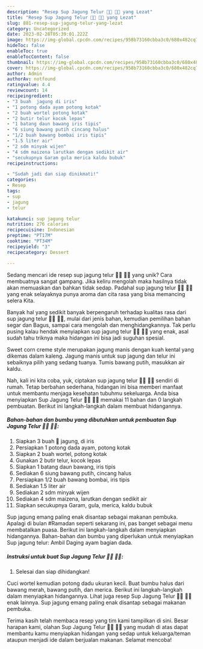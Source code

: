 ```yaml
---
description: "Resep Sup Jagung Telur 🌽🌽 🥚🥚 yang Lezat"
title: "Resep Sup Jagung Telur 🌽🌽 🥚🥚 yang Lezat"
slug: 881-resep-sup-jagung-telur-yang-lezat
category: Uncategorized
date: 2023-02-28T05:39:01.222Z
image: https://img-global.cpcdn.com/recipes/958b73160cbba3c0/680x482cq70/sup-jagung-telur-foto-resep-utama.jpg
hideToc: false
enableToc: true
enableTocContent: false
thumbnail: https://img-global.cpcdn.com/recipes/958b73160cbba3c0/680x482cq70/sup-jagung-telur-foto-resep-utama.jpg
cover: https://img-global.cpcdn.com/recipes/958b73160cbba3c0/680x482cq70/sup-jagung-telur-foto-resep-utama.jpg
author: Admin
authorAv: notfound
ratingvalue: 4.4
reviewcount: 14
recipeingredient:
- "3 buah  jagung di iris"
- "1 potong dada ayam potong kotak"
- "2 buah wortel potong kotak"
- "2 butir telur kocok lepas"
- "1 batang daun bawang iris tipis"
- "6 siung bawang putih cincang halus"
- "1/2 buah bawang bombai iris tipis"
- "1.5 liter air"
- "2 sdm minyak wijen"
- "4 sdm maizena larutkan dengan sedikit air"
- "secukupnya Garam gula merica kaldu bubuk"
recipeinstructions:

- "Sudah jadi dan siap dinikmati!"
categories:
- Resep
tags:
- sup
- jagung
- telur

katakunci: sup jagung telur 
nutrition: 276 calories
recipecuisine: Indonesian
preptime: "PT17M"
cooktime: "PT34M"
recipeyield: "3"
recipecategory: Dessert

---
```





Sedang mencari ide resep sup jagung telur 🌽🌽 🥚🥚 yang unik? Cara membuatnya sangat gampang. Jika keliru mengolah maka hasilnya tidak akan memuaskan dan bahkan tidak sedap. Padahal sup jagung telur 🌽🌽 🥚🥚 yang enak selayaknya punya aroma dan cita rasa yang bisa memancing selera Kita.





Banyak hal yang sedikit banyak berpengaruh terhadap kualitas rasa dari sup jagung telur 🌽🌽 🥚🥚, mulai dari jenis bahan, kemudian pemilihan bahan segar dan Bagus, sampai cara mengolah dan menghidangkannya. Tak perlu pusing kalau hendak menyiapkan sup jagung telur 🌽🌽 🥚🥚 yang enak,      asal sudah tahu triknya maka hidangan ini bisa jadi suguhan spesial.














Sweet corn creme style merupakan jagung manis dengan kuah kental yang dikemas dalam kaleng. Jagung manis untuk sup jagung dan telur ini sebaiknya pilih yang sedang tuanya. Tumis bawang putih, masukkan air kaldu.






Nah, kali ini kita coba, yuk, ciptakan sup jagung telur 🌽🌽 🥚🥚 sendiri di rumah. Tetap berbahan sederhana, hidangan ini bisa memberi manfaat untuk membantu menjaga kesehatan tubuhmu sekeluarga. Anda bisa menyiapkan Sup Jagung Telur 🌽🌽 🥚🥚 memakai 11 bahan dan 0 langkah pembuatan. Berikut ini langkah-langkah dalam membuat hidangannya.

<!--inarticleads1-->

##### Bahan-bahan dan bumbu yang dibutuhkan untuk pembuatan Sup Jagung Telur 🌽🌽 🥚🥚:

1. Siapkan 3 buah 🌽 jagung, di iris
1. Persiapkan 1 potong dada ayam, potong kotak
1. Siapkan 2 buah wortel, potong kotak
1. Gunakan 2 butir telur, kocok lepas
1. Siapkan 1 batang daun bawang, iris tipis
1. Sediakan 6 siung bawang putih, cincang halus
1. Persiapkan 1/2 buah bawang bombai, iris tipis
1. Sediakan 1.5 liter air
1. Sediakan 2 sdm minyak wijen
1. Sediakan 4 sdm maizena, larutkan dengan sedikit air
1. Siapkan secukupnya Garam, gula, merica, kaldu bubuk


Sup jagung emang paling enak disantap sebagai makanan pembuka. Apalagi di bulan #Ramadan seperti sekarang ini, pas banget sebagai menu membatalkan puasa. Berikut ini langkah-langkah dalam menyiapkan hidangannya. Bahan-bahan dan bumbu yang diperlukan untuk menyiapkan Sup jagung telur: Ambil Daging ayam bagian dada. 

<!--inarticleads2-->

##### Instruksi untuk buat Sup Jagung Telur 🌽🌽 🥚🥚:


1. Selesai dan siap dihidangkan!

Cuci wortel kemudian potong dadu ukuran kecil. Buat bumbu halus dari bawang merah, bawang putih, dan merica. Berikut ini langkah-langkah dalam menyiapkan hidangannya. Lihat juga resep Sup Jagung Telur 🌽🌽 🥚🥚 enak lainnya. Sup jagung emang paling enak disantap sebagai makanan pembuka. 

Terima kasih telah membaca resep yang tim kami tampilkan di sini. Besar harapan kami, olahan Sup Jagung Telur 🌽🌽 🥚🥚 yang mudah di atas dapat membantu kamu menyiapkan hidangan yang sedap untuk keluarga/teman ataupun menjadi ide dalam berjualan makanan. Selamat mencoba!
